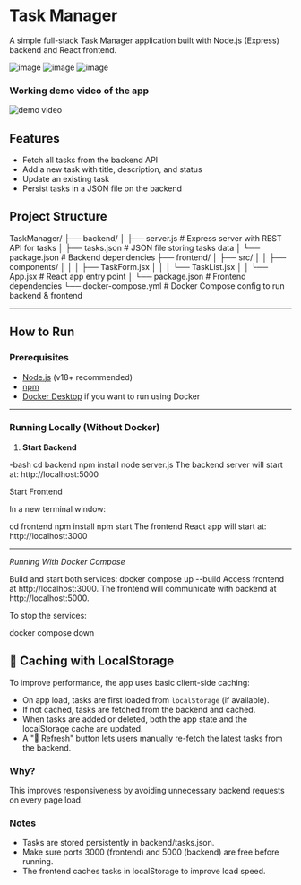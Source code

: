 # Task Manager

A simple full-stack Task Manager application built with Node.js (Express) backend and React frontend.

![image](https://github.com/user-attachments/assets/40b78f80-85d6-4d51-932b-0346b19d8304)
![image](https://github.com/user-attachments/assets/1c3ca1cb-ee95-4b0d-8b8d-a51f6bf58089)
![image](https://github.com/user-attachments/assets/b9106c21-a19d-479e-bda0-6903de8c445f)

### Working demo video of the app
![demo video](https://www.loom.com/share/134f6e0a7b2b4577b22fc18f26bafa2f?sid=37b61452-87e6-40e8-8b68-97e89a9d0fb2)

## Features

- Fetch all tasks from the backend API
- Add a new task with title, description, and status
- Update an existing task
- Persist tasks in a JSON file on the backend

## Project Structure

TaskManager/
├── backend/
│ ├── server.js # Express server with REST API for tasks
│ ├── tasks.json # JSON file storing tasks data
│ └── package.json # Backend dependencies
├── frontend/
│ ├── src/
│ │ ├── components/
│ │ │ ├── TaskForm.jsx
│ │ │ └── TaskList.jsx
│ │ └── App.jsx # React app entry point
│ └── package.json # Frontend dependencies
└── docker-compose.yml # Docker Compose config to run backend & frontend

---

## How to Run

### Prerequisites

- [Node.js](https://nodejs.org/) (v18+ recommended)
- [npm](https://www.npmjs.com/get-npm)
- [Docker Desktop](https://www.docker.com/products/docker-desktop) if you want to run using Docker

---

### Running Locally (Without Docker)

1. **Start Backend**

-bash
cd backend
npm install
node server.js
The backend server will start at: http://localhost:5000

Start Frontend

In a new terminal window:

cd frontend
npm install
npm start
The frontend React app will start at: http://localhost:3000

---

*Running With Docker Compose*

Build and start both services:
docker compose up --build
Access frontend at http://localhost:3000. The frontend will communicate with backend at http://localhost:5000.

To stop the services:

docker compose down

## 🔄 Caching with LocalStorage

To improve performance, the app uses basic client-side caching:

- On app load, tasks are first loaded from `localStorage` (if available).
- If not cached, tasks are fetched from the backend and cached.
- When tasks are added or deleted, both the app state and the localStorage cache are updated.
- A "🔄 Refresh" button lets users manually re-fetch the latest tasks from the backend.

### Why?
This improves responsiveness by avoiding unnecessary backend requests on every page load.

### Notes
- Tasks are stored persistently in backend/tasks.json.
- Make sure ports 3000 (frontend) and 5000 (backend) are free before running.
- The frontend caches tasks in localStorage to improve load speed.
